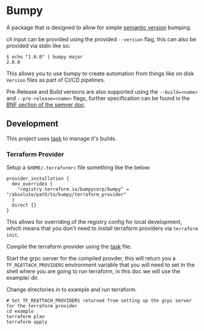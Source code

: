 # Bumpy

A package that is designed to allow for simple [semantic version](https://semver.org/) bumping.

cli input can be provided using the provided `--version` flag, this can also be provided via stdin like so:

```
$ echo "1.0.0" | bumpy major
2.0.0
```

This allows you to use bumpy to create automation from things like on disk `Version` files as part of CI/CD pipelines.

Pre-Release and Build versions are also supported using the `--build=<name>` and `--pre-release=<name>` flags, further specification can be found in the [BNF section of the semver doc](https://semver.org/#backusnaur-form-grammar-for-valid-semver-versions).

## Development

This project uses [task](https://taskfile.dev/) to manage it's builds.

### Terraform Provider

Setup a `$HOME/.terraformrc` file something like the below:

```
provider_installation {
  dev_overrides {
    "registry.terraform.io/bumpycorp/bumpy" = "/absolute/path/to/bumpy/terraform_provider"
  }
  direct {}
}
```

This allows for overriding of the registry config for local development, which means that you don't need to install terraform providers via `terraform init`.

Compile the terraform provider using the [task](https://taskfile.dev) file.

Start the grpc server for the compiled provder, this will return you a `TF_REATTACH_PROVIDERS` environment variable that you will need to set in the shell where you are going to run terraform, in this doc we will use the example/ dir.

Change directories in to example and run terraform.

```
# Set TF_REATTACH_PROVIDERS returned from setting up the grpc server for the terraform provider 
cd example
terraform plan
terraform apply
```

